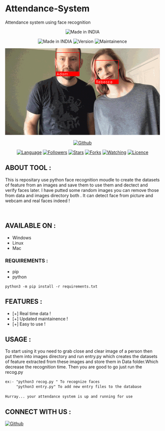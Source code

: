 # Attendance-System
Attendance system using face recognition
<p align="center">
<img title="Made in INDIA" src="https://img.shields.io/badge/MADE%20IN-INDIA-SCRIPT?colorA=%23ff8100&colorB=%23017e40&colorC=%23ff0000&style=for-the-badge">
</p>
<p align="center">
<img title="Made in INDIA" src="https://img.shields.io/badge/Tool-Attendance--System-brightgreen">
<img title="Version" src="https://img.shields.io/badge/Version-1.0-green.svg?style=flat-square"></a>
<img title="Maintainence" src="https://img.shields.io/badge/Maintained%3F-yes-green.svg">
</p>
<p align="center">
<img title="The-API" src="https://github.com/Exido-Rio/Attendance-System/blob/main/need/gif.gif">
</p>
<p align="center">
<a href="https://github.com/Exido-Rio"><img title="Github" src="https://img.shields.io/badge/Creator-Exido--Rio-brightgreen"></a>
</p>
<p align="center">
<a href="https://github.com/Exido-Rio"><img title="Language" src="https://img.shields.io/badge/Made%20with-Python-blue"></a>
<a href="https://github.com/Exido-Rio"><img title="Followers" src="https://img.shields.io/badge/followers-0-blue?color=blue&style=flat-square"></a>
<a href="https://github.com/Exido-Rio"><img title="Stars" src="https://img.shields.io/badge/stars-0-red?color=red&style=flat-square"></a>
<a href="https://github.com/Exido-Rio"><img title="Forks" src="https://img.shields.io/badge/forks-0-red?color=red&style=flat-square"></a>
<a href="https://github.com/Exido-Rio"><img title="Watching" src="https://img.shields.io/badge/watchers-1-blue?label=Watchers&color=blue&style=flat-square"></a>
<a href="https://github.com/Exido-Rio"><img title="Licence" src="https://img.shields.io/badge/License-MIT-blue.svg"></a>
</p>

## ABOUT TOOL :

This is repositary use python face recognition moudle to create the datasets of feature from an images and save them to use them and dectect and verify faces later.
I have putted some random images you can remove those from data and images directory both .
It can detect face from picture and webcam and real faces indeed !
<p align="center"><a href=""><img title="" src=""></a>
</p>

## AVAILABLE ON :

* Windows
* Linux
* Mac

### REQUIREMENTS :
* pip
* python
```
python3 -m pip install -r requirements.txt
```
## FEATURES :
* [+] Real time data !
* [+] Updated maintainence !
* [+] Easy to use !


## USAGE :
To start using it you need to grab close and clear image of a person then put them into images directory and run entry.py which creates the datasets of feature extracted from these images and store them in Data folder.Which decrease the recognition time.
Then you are good to go just run the recog.py 
```
ex:- "python3 recog.py " To recognize faces
     "python3 entry.py" To add new entry files to the database 

Hurray... your attendance system is up and running for use

```


## CONNECT WITH US :

<a href="https://github.com/Exido-Rio"><img title="Github" src="https://img.shields.io/badge/EXIDO-RIO-brightgreen?style=for-the-badge&logo=github"></a>
